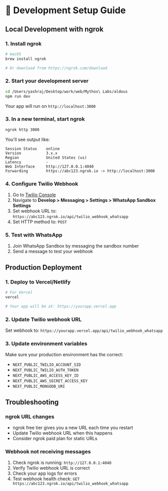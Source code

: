 # 🔧 Development Setup Guide

## Local Development with ngrok

### 1. Install ngrok
```bash
# macOS
brew install ngrok

# Or download from https://ngrok.com/download
```

### 2. Start your development server
```bash
cd /Users/yashraj/Desktop/work/web/Mythos\ Labs/aldous
npm run dev
```
Your app will run on `http://localhost:3000`

### 3. In a new terminal, start ngrok
```bash
ngrok http 3000
```

You'll see output like:
```
Session Status    online
Version           3.x.x
Region            United States (us)
Latency           -
Web Interface     http://127.0.0.1:4040
Forwarding        https://abc123.ngrok.io -> http://localhost:3000
```

### 4. Configure Twilio Webhook
1. Go to [Twilio Console](https://console.twilio.com/)
2. Navigate to **Develop > Messaging > Settings > WhatsApp Sandbox Settings**
3. Set webhook URL to: `https://abc123.ngrok.io/api/twilio_webhook_whatsapp`
4. Set HTTP method to: `POST`

### 5. Test with WhatsApp
1. Join WhatsApp Sandbox by messaging the sandbox number
2. Send a message to test your webhook

## Production Deployment

### 1. Deploy to Vercel/Netlify
```bash
# For Vercel
vercel

# Your app will be at: https://yourapp.vercel.app
```

### 2. Update Twilio webhook URL
Set webhook to: `https://yourapp.vercel.app/api/twilio_webhook_whatsapp`

### 3. Update environment variables
Make sure your production environment has the correct:
- `NEXT_PUBLIC_TWILIO_ACCOUNT_SID`
- `NEXT_PUBLIC_TWILIO_AUTH_TOKEN`
- `NEXT_PUBLIC_AWS_ACCESS_KEY_ID`
- `NEXT_PUBLIC_AWS_SECRET_ACCESS_KEY`
- `NEXT_PUBLIC_MONGODB_URI`

## Troubleshooting

### ngrok URL changes
- ngrok free tier gives you a new URL each time you restart
- Update Twilio webhook URL when this happens
- Consider ngrok paid plan for static URLs

### Webhook not receiving messages
1. Check ngrok is running: `http://127.0.0.1:4040`
2. Verify Twilio webhook URL is correct
3. Check your app logs for errors
4. Test webhook health check: `GET https://abc123.ngrok.io/api/twilio_webhook_whatsapp`
